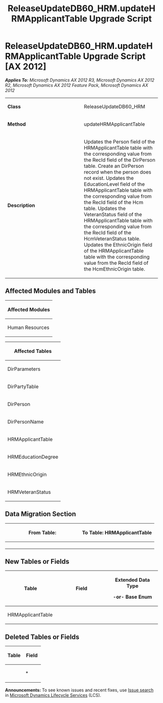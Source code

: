 ﻿---
title: ReleaseUpdateDB60_HRM.updateHRMApplicantTable Upgrade Script
TOCTitle: ReleaseUpdateDB60_HRM.updateHRMApplicantTable Upgrade Script
ms:assetid: 98164ae0-9718-f37f-c01c-3a86dafcef6c
ms:mtpsurl: https://msdn.microsoft.com/en-us/library/JJ686235(v=AX.60)
ms:contentKeyID: 49709938
ms.date: 05/18/2015
mtps_version: v=AX.60
---

# ReleaseUpdateDB60\_HRM.updateHRMApplicantTable Upgrade Script [AX 2012]


_**Applies To:** Microsoft Dynamics AX 2012 R3, Microsoft Dynamics AX 2012 R2, Microsoft Dynamics AX 2012 Feature Pack, Microsoft Dynamics AX 2012_

<table>
<colgroup>
<col style="width: 50%" />
<col style="width: 50%" />
</colgroup>
<tbody>
<tr class="odd">
<td><p><strong>Class</strong></p></td>
<td><p>ReleaseUpdateDB60_HRM</p></td>
</tr>
<tr class="even">
<td><p><strong>Method</strong></p></td>
<td><p>updateHRMApplicantTable</p></td>
</tr>
<tr class="odd">
<td><p><strong>Description</strong></p></td>
<td><p>Updates the Person field of the HRMApplicantTable table with the corresponding value from the RecId field of the DirPerson table. Create an DirPerson record when the person does not exist. Updates the EducationLevel field of the HRMApplicantTable table with the corresponding value from the RecId field of the Hcm table. Updates the VeteranStatus field of the HRMApplicantTable table with the corresponding value from the RecId field of the HcmVeteranStatus table. Updates the EthnicOrigin field of the HRMApplicantTable table with the corresponding value from the RecId field of the HcmEthnicOrigin table.</p></td>
</tr>
</tbody>
</table>


## Affected Modules and Tables

<table>
<colgroup>
<col style="width: 100%" />
</colgroup>
<thead>
<tr class="header">
<th><p>Affected Modules</p></th>
</tr>
</thead>
<tbody>
<tr class="odd">
<td><p>Human Resources</p></td>
</tr>
</tbody>
</table>


<table>
<colgroup>
<col style="width: 100%" />
</colgroup>
<thead>
<tr class="header">
<th><p>Affected Tables</p></th>
</tr>
</thead>
<tbody>
<tr class="odd">
<td><p>DirParameters</p></td>
</tr>
<tr class="even">
<td><p>DirPartyTable</p></td>
</tr>
<tr class="odd">
<td><p>DirPerson</p></td>
</tr>
<tr class="even">
<td><p>DirPersonName</p></td>
</tr>
<tr class="odd">
<td><p>HRMApplicantTable</p></td>
</tr>
<tr class="even">
<td><p>HRMEducationDegree</p></td>
</tr>
<tr class="odd">
<td><p>HRMEthnicOrigin</p></td>
</tr>
<tr class="even">
<td><p>HRMVeteranStatus</p></td>
</tr>
</tbody>
</table>


## Data Migration Section

<table>
<colgroup>
<col style="width: 50%" />
<col style="width: 50%" />
</colgroup>
<thead>
<tr class="header">
<th><p>From Table:</p></th>
<th><p>To Table: HRMApplicantTable</p></th>
</tr>
</thead>
<tbody>
<tr class="odd">
<td><p></p></td>
<td><p></p></td>
</tr>
</tbody>
</table>


## New Tables or Fields

<table>
<colgroup>
<col style="width: 33%" />
<col style="width: 33%" />
<col style="width: 33%" />
</colgroup>
<thead>
<tr class="header">
<th><p>Table</p></th>
<th><p>Field</p></th>
<th><p>Extended Data Type</p>
<p>-or- Base Enum</p></th>
</tr>
</thead>
<tbody>
<tr class="odd">
<td><p>HRMApplicantTable</p></td>
<td><p></p></td>
<td><p></p></td>
</tr>
</tbody>
</table>


## Deleted Tables or Fields

<table>
<colgroup>
<col style="width: 50%" />
<col style="width: 50%" />
</colgroup>
<thead>
<tr class="header">
<th><p>Table</p></th>
<th><p>Field</p></th>
</tr>
</thead>
<tbody>
<tr class="odd">
<td><p></p></td>
<td><p>*</p></td>
</tr>
</tbody>
</table>

  
**Announcements:** To see known issues and recent fixes, use [Issue search](http://go.microsoft.com/fwlink/?linkid=389258) in [Microsoft Dynamics Lifecycle Services](http://go.microsoft.com/fwlink/?linkid=306505) (LCS).


